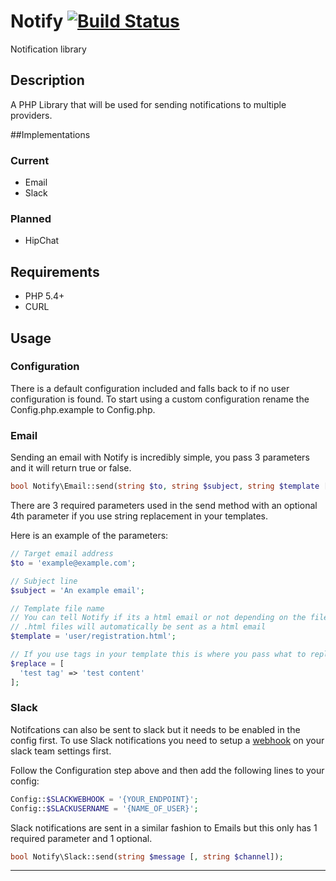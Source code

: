 # Notify [![Build Status][travis-image]][travis-url]
Notification library

## Description
A PHP Library that will be used for sending notifications to multiple providers.

##Implementations

### Current

* Email
* Slack

### Planned

* HipChat

## Requirements

* PHP 5.4+
* CURL

## Usage

### Configuration

There is a default configuration included and falls back to if no user configuration is found. To start using a custom configuration rename the Config.php.example to Config.php.

### Email

Sending an email with Notify is incredibly simple, you pass 3 parameters and it will return true or false.

```php
bool Notify\Email::send(string $to, string $subject, string $template [, array $replace ] );
```

There are 3 required parameters used in the send method with an optional 4th parameter if you use string replacement in your templates.

Here is an example of the parameters:
```php
// Target email address
$to = 'example@example.com';

// Subject line
$subject = 'An example email';

// Template file name
// You can tell Notify if its a html email or not depending on the file extension
// .html files will automatically be sent as a html email
$template = 'user/registration.html';

// If you use tags in your template this is where you pass what to replace them with
$replace = [
  'test tag' => 'test content'
];
```

### Slack

Notifcations can also be sent to slack but it needs to be enabled in the config first.
To use Slack notifications you need to setup a [webhook](http://slack.com/services/new/incoming-webhook) on your slack team settings first.

Follow the Configuration step above and then add the following lines to your config:

```php
Config::$SLACKWEBHOOK = '{YOUR_ENDPOINT}';
Config::$SLACKUSERNAME = '{NAME_OF_USER}';
```

Slack notifications are sent in a similar fashion to Emails but this only has 1 required parameter and 1 optional.

```php
bool Notify\Slack::send(string $message [, string $channel]);
```

-----

[travis-url]: https://travis-ci.org/noveth/Notify
[travis-image]: https://travis-ci.org/noveth/Notify.svg
